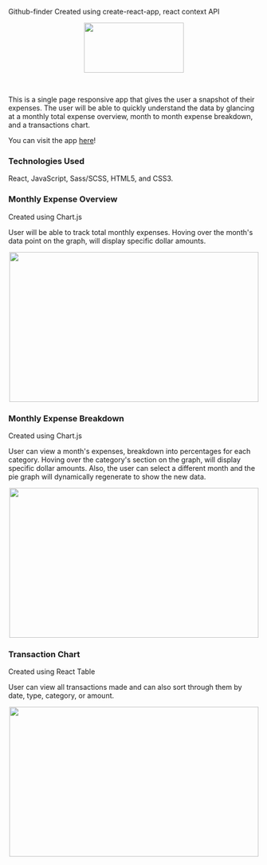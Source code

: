 Github-finder
Created using create-react-app, react context API

<p align='center'>
  <img src="./public/betterfin_logo.svg" width="200" height="100" align="center"/>
</p>
<br/>

This is a single page responsive app that gives the user a snapshot of their expenses. The user will be able to quickly understand the data by glancing at a monthly total expense overview, month to month expense breakdown, and a transactions chart.

You can visit the app [here](https://betterfin-davidyoon.herokuapp.com/)!

### Technologies Used
React, JavaScript, Sass/SCSS, HTML5, and CSS3.

### Monthly Expense Overview

Created using Chart.js

User will be able to track total monthly expenses. Hoving over the month's data point on the graph, will display specific dollar amounts.

<p align="center">
<img src="./public/expensegraph.jpeg" width="500" height="300" align="middle"/>
</p>

### Monthly Expense Breakdown

Created using Chart.js

User can view a month's expenses, breakdown into percentages for each category. Hoving over the category's section on the graph, will display specific dollar amounts. Also, the user can select a different month and the pie graph will dynamically regenerate to show the new data.

<p align="center">
<img src="./public/piechart.jpeg" width="500" height="300" align="middle"/>
</p>

### Transaction Chart

Created using React Table

User can view all transactions made and can also sort through them by date, type, category, or amount.

<p align="center">
<img src="./public/transactionchart.jpeg" width="500" height="300" align="middle"/>
</p>
